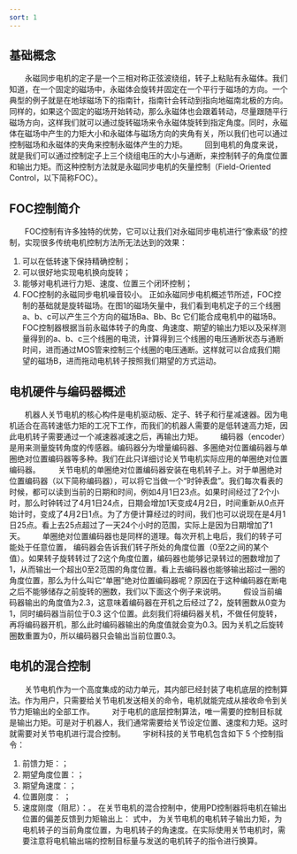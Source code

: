 ```yaml
---
sort: 1
---
```

## 基础概念
&emsp;&emsp;永磁同步电机的定子是一个三相对称正弦波绕组，转子上粘贴有永磁体。我们知道，在一个固定的磁场中，永磁体会旋转并固定在一个平行于磁场的方向。一个典型的例子就是在地球磁场下的指南针，指南针会转动到指向地磁南北极的方向。同样的，如果这个固定的磁场开始转动，那么永磁体也会跟着转动，尽量跟随平行磁场方向，这样我们就可以通过旋转磁场来令永磁体旋转到指定角度。同时，永磁体在磁场中产生的力矩大小和永磁体与磁场方向的夹角有关，所以我们也可以通过控制磁场和永磁体的夹角来控制永磁体产生的力矩。
&emsp;&emsp;回到电机的角度来说，就是我们可以通过控制定子上三个绕组电压的大小与通断，来控制转子的角度位置和输出力矩。而这种控制方法就是永磁同步电机的矢量控制（Field-Oriented Control，以下简称FOC）。

## FOC控制简介
&emsp;&emsp;FOC控制有许多独特的优势，它可以让我们对永磁同步电机进行“像素级”的控制，实现很多传统电机控制方法所无法达到的效果：
1. 可以在低转速下保持精确控制；
2. 可以很好地实现电机换向旋转；
3. 能够对电机进行力矩、速度、位置三个闭环控制；
4. FOC控制的永磁同步电机噪音较小。
正如永磁同步电机概述节所述，FOC控制的基础就是旋转磁场。在图1的磁场矢量中，我们看到电机定子的三个线圈a、b、c可以产生三个方向的磁场Ba、Bb、Bc 它们能合成电机中的磁场B。FOC控制器根据当前永磁体转子的角度、角速度、期望的输出力矩以及采样测量得到的a、b、c三个线圈的电流，计算得到三个线圈的电压通断状态与通断时间，进而通过MOS管来控制三个线圈的电压通断。这样就可以合成我们期望的磁场B，进而拖动电机转子按照我们期望的方式运动。

## 电机硬件与编码器概述
&emsp;&emsp;机器人关节电机的核心构件是电机驱动板、定子、转子和行星减速器。因为电机适合在高转速低力矩的工况下工作，而我们的机器人需要的是低转速高力矩，因此电机转子需要通过一个减速器减速之后，再输出力矩。
&emsp;&emsp;编码器（encoder）是用来测量旋转角度的传感器。编码器分为增量编码器、多圈绝对位置编码器与单圈绝对位置编码器等多种。我们在此只详细讨论关节电机实际应用的单圈绝对位置编码器。
&emsp;&emsp;关节电机的单圈绝对位置编码器安装在电机转子上。对于单圈绝对位置编码器（以下简称编码器），可以将它当做一个“时钟表盘”。我们每次看表的时候，都可以读到当前的日期和时间，例如4月1日23点。如果时间经过了2个小时，那么时钟转过了4月1日24点，日期会增加1天变成4月2日，时间重新从0点开始计时，变成了4月2日1点。为了方便计算经过的时间，我们也可以说现在是4月1日25点。看上去25点超过了一天24个小时的范围，实际上是因为日期增加了1天。
&emsp;&emsp;单圈绝对位置编码器也是同样的道理。每次开机上电后，我们的转子可能处于任意位置，
编码器会告诉我们转子所处的角度位置（0至2之间的某个值）。如果转子旋转转过了2这个角度位置，编码器也能够记录转过的圈数增加了1，从而输出一个超出0至2范围的角度位置。看上去编码器也能够输出超过一圈的角度位置，那么为什么叫它“单圈”绝对位置编码器呢？原因在于这种编码器在断电之后不能够储存之前旋转的圈数，我们以下面这个例子来说明。
&emsp;&emsp;假设当前编码器输出的角度值为2.3，这意味着编码器在开机之后经过了2，旋转圈数从0变为1，同时编码器当前位于0.3 这个位置。此刻我们将编码器关机，不做任何旋转，再将编码器开机，那么此时编码器输出的角度值就会变为0.3。因为关机之后旋转圈数重置为0，所以编码器只会输出当前位置0.3。

## 电机的混合控制
&emsp;&emsp;关节电机作为一个高度集成的动力单元，其内部已经封装了电机底层的控制算法。作为用户，只需要给关节电机发送相关的命令，电机就能完成从接收命令到关节力矩输出的全部工作。
&emsp;&emsp;对于电机的底层控制算法，唯一需要的控制目标就是输出力矩。可是对于机器人，我们通常需要给关节设定位置、速度和力矩。这时就需要对关节电机进行混合控制。
&emsp;&emsp;宇树科技的关节电机包含如下 5 个控制指令：
1. 前馈力矩：；
2. 期望角度位置：；
3. 期望角速度：；
4. 位置刚度： ；
5. 速度刚度（阻尼）：。 
在关节电机的混合控制中，使用PD控制器将电机在输出位置的偏差反馈到力矩输出上：
式中， 为关节电机的电机转子输出力矩，为电机转子的当前角度位置，为电机转子的角速度。在实际使用关节电机时，需要注意将电机输出端的控制目标量与发送的电机转子的指令进行换算。